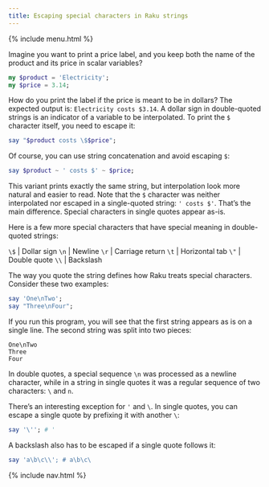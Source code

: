```yaml
---
title: Escaping special characters in Raku strings
---
```


{% include menu.html %}

Imagine you want to print a price label, and you keep both the name of the product and its price in scalar variables?

```raku
my $product = 'Electricity';
my $price = 3.14;
```

How do you print the label if the price is meant to be in dollars? The expected output is: `Electricity costs $3.14`. A dollar sign in double-quoted strings is an indicator of a variable to be interpolated. To print the `$` character itself, you need to escape it:

```raku
say "$product costs \$$price";
```

Of course, you can use string concatenation and avoid escaping `$`:

```raku
say $product ~ ' costs $' ~ $price;
```

This variant prints exactly the same string, but interpolation look more natural and easier to read. Note that the `$` character was neither interpolated nor escaped in a single-quoted string: `' costs $'`. That’s the main difference. Special characters in single quotes appear as-is.

Here is a few more special characters that have special meaning in double-quoted strings:

`\$` | Dollar sign
`\n` | Newline
`\r` | Carriage return
`\t` | Horizontal tab
`\"` | Double quote
`\\` | Backslash

The way you quote the string defines how Raku treats special characters. Consider these two examples:

```raku
say 'One\nTwo';
say "Three\nFour";
```

If you run this program, you will see that the first string appears as is on a single line. The second string was split into two pieces:

    One\nTwo
    Three
    Four

In double quotes, a special sequence `\n` was processed as a newline character, while in a string in single quotes it was a regular sequence of two characters: `\` and `n`.

There’s an interesting exception for `'` and `\`. In single quotes, you can escape a single quote by prefixing it with another `\`:

```raku
say '\''; # '
```

A backslash also has to be escaped if a single quote follows it:

```raku
say 'a\b\c\\'; # a\b\c\
```

{% include nav.html %}
